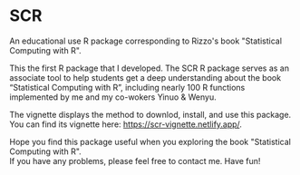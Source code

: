 # SCR
An educational use R package corresponding to Rizzo's book "Statistical Computing with R".

This the first R package that I developed. The SCR R package serves as an associate tool to help students get a deep understanding about the book 
“Statistical Computing with R”, including nearly 100 R functions implemented by me and my co-wokers Yinuo & Wenyu. 

The vignette displays the method to downlod, install, and use this package. You can find its vignette here: https://scr-vignette.netlify.app/.

Hope you find this package useful when you exploring the book "Statistical Computing with R".      
If you have any problems, please feel free to contact me. Have fun!
